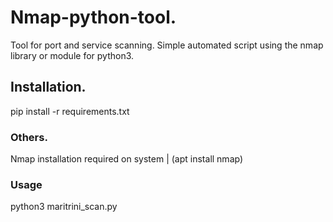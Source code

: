 # Nmap-python-tool.
Tool for port and service scanning. Simple automated script using the nmap library or module for python3.
## Installation.
pip install -r requirements.txt
### Others.
Nmap installation required on system | (apt install nmap)
### Usage
python3 maritrini_scan.py

